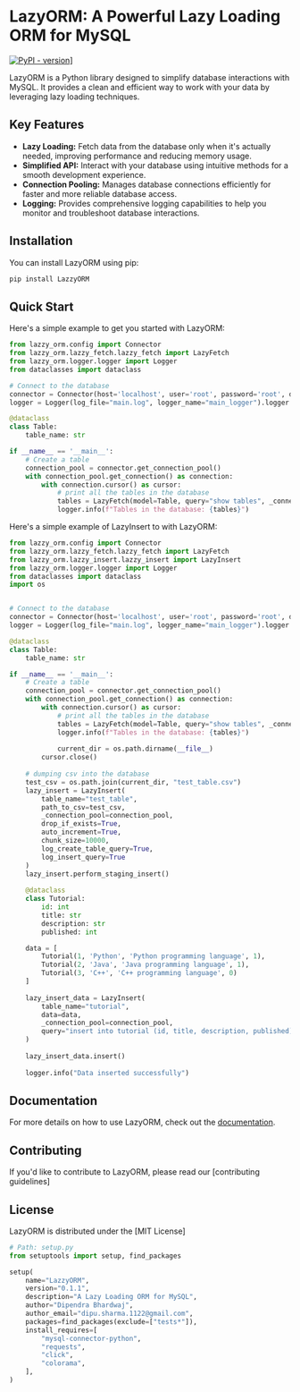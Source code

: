 # LazyORM: A Powerful Lazy Loading ORM for MySQL

[![PyPI - version]([https://badge.fury.io/py/LazzyORM.svg])](https://pypi.org/project/LazzyORM/)]


LazyORM is a Python library designed to simplify database interactions with MySQL. It provides a clean and efficient way to work with your data by leveraging lazy loading techniques.

## Key Features

* **Lazy Loading:** Fetch data from the database only when it's actually needed, improving performance and reducing memory usage.
* **Simplified API:** Interact with your database using intuitive methods for a smooth development experience.
* **Connection Pooling:** Manages database connections efficiently for faster and more reliable database access.
* **Logging:** Provides comprehensive logging capabilities to help you monitor and troubleshoot database interactions.

## Installation

You can install LazyORM using pip:

```bash
pip install LazzyORM
```

## Quick Start

Here's a simple example to get you started with LazyORM:

```python
from lazzy_orm.config import Connector
from lazzy_orm.lazzy_fetch.lazzy_fetch import LazyFetch
from lazzy_orm.logger.logger import Logger
from dataclasses import dataclass

# Connect to the database
connector = Connector(host='localhost', user='root', password='root', database='testdb', port=3306)
logger = Logger(log_file="main.log", logger_name="main_logger").logger

@dataclass
class Table:
    table_name: str

if __name__ == '__main__':
    # Create a table
    connection_pool = connector.get_connection_pool()
    with connection_pool.get_connection() as connection:
        with connection.cursor() as cursor:
            # print all the tables in the database
            tables = LazyFetch(model=Table, query="show tables", _connection_pool=connection_pool).get()
            logger.info(f"Tables in the database: {tables}")
```

Here's a simple example of LazyInsert to with LazyORM:
```python
from lazzy_orm.config import Connector
from lazzy_orm.lazzy_fetch.lazzy_fetch import LazyFetch
from lazzy_orm.lazzy_insert.lazzy_insert import LazyInsert
from lazzy_orm.logger.logger import Logger
from dataclasses import dataclass
import os


# Connect to the database
connector = Connector(host='localhost', user='root', password='root', database='testdb', port=3306)
logger = Logger(log_file="main.log", logger_name="main_logger").logger

@dataclass
class Table:
    table_name: str

if __name__ == '__main__':
    # Create a table
    connection_pool = connector.get_connection_pool()
    with connection_pool.get_connection() as connection:
        with connection.cursor() as cursor:
            # print all the tables in the database
            tables = LazyFetch(model=Table, query="show tables", _connection_pool=connection_pool).get()
            logger.info(f"Tables in the database: {tables}")
            
            current_dir = os.path.dirname(__file__)
        cursor.close()
    
    # dumping csv into the database 
    test_csv = os.path.join(current_dir, "test_table.csv")
    lazy_insert = LazyInsert(
        table_name="test_table",
        path_to_csv=test_csv,
        _connection_pool=connection_pool,
        drop_if_exists=True,
        auto_increment=True,
        chunk_size=10000,
        log_create_table_query=True,
        log_insert_query=True
    )
    lazy_insert.perform_staging_insert()
    
    @dataclass
    class Tutorial:
        id: int
        title: str
        description: str
        published: int

    data = [
        Tutorial(1, 'Python', 'Python programming language', 1),
        Tutorial(2, 'Java', 'Java programming language', 1),
        Tutorial(3, 'C++', 'C++ programming language', 0)
    ]    
    
    lazy_insert_data = LazyInsert(
        table_name="tutorial",
        data=data,
        _connection_pool=connection_pool,
        query="insert into tutorial (id, title, description, published) values (%s, %s, %s, %s)",
    )
    
    lazy_insert_data.insert()
    
    logger.info("Data inserted successfully")    

```

## Documentation

For more details on how to use LazyORM, check out the [documentation](https://github.com/Dipendra-creator).

## Contributing

If you'd like to contribute to LazyORM, please read our [contributing guidelines]

## License

LazyORM is distributed under the [MIT License]
```python
# Path: setup.py
from setuptools import setup, find_packages

setup(
    name="LazzyORM",
    version="0.1.1",
    description="A Lazy Loading ORM for MySQL",
    author="Dipendra Bhardwaj",
    author_email="dipu.sharma.1122@gmail.com",
    packages=find_packages(exclude=["tests*"]),
    install_requires=[
        "mysql-connector-python",
        "requests",
        "click",
        "colorama",
    ],
)
```
